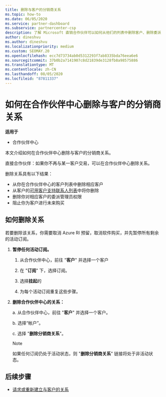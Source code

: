 ```yaml
---
title: 删除与客户的分销商关系
ms.topic: how-to
ms.date: 06/05/2020
ms.service: partner-dashboard
ms.subservice: partnercenter-csp
description: 了解 Microsoft 直销合作伙伴可以如何从他们的列表中删除客户、删除委派的管理员权限以及停止支持或购买客户。
author: dineshvu
ms.author: dineshvu
ms.localizationpriority: medium
ms.custom: SEOMAY.20
ms.openlocfilehash: ecc7d73734ab0d5312293f7ab8335bda76eea6e6
ms.sourcegitcommit: 37b0b2a7141907c8d21839de3128fb8a98575886
ms.translationtype: MT
ms.contentlocale: zh-CN
ms.lasthandoff: 08/05/2020
ms.locfileid: "87811337"
---
```

# <a name="how-to-remove-a-reseller-relationship-with-a-customer-in-partner-center"></a>如何在合作伙伴中心删除与客户的分销商关系

**适用于**

- 合作伙伴中心

本文介绍如何在合作伙伴中心删除与客户的分销商关系。

直接合作伙伴：如果你不再与某一客户交易，可以在合作伙伴中心删除关系。

删除关系具有以下结果：

- 从你在合作伙伴中心的客户列表中删除相应客户
- 从客户的[可用客户支持联系人列表](assign-support-contacts.md)中将你删除
- 删除你对相应客户的委派管理员权限
- 阻止你为客户进行未来购买

## <a name="how-to-remove-a-relationship"></a>如何删除关系

若要删除该关系，你需要取消 Azure RI 预留，取消软件购买，并先暂停所有剩余的活动订阅。

1. **暂停任何活动订阅。**

   1. 从合作伙伴中心，前往 "**客户**" 并选择一个客户

   2. 在 "**订阅**" 下，选择订阅。

   3. 选择**挂起**的

   4. 为每个活动订阅重复这些步骤。

2. **删除合作伙伴中心的关系：**

   a. 从合作伙伴中心，前往 "**客户**" 并选择一个客户。

   b. 选择“帐户”。

   c. 选择 "**删除分销商关系**"。

   > [!NOTE]
   > 如果任何订阅仍处于活动状态，则 "**删除分销商关系**" 链接将处于非活动状态。

## <a name="next-steps"></a>后续步骤

- [请求或重新建立与客户的关系](request-a-relationship-with-a-customer.md)
